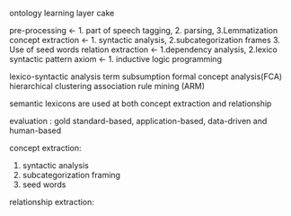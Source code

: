 
ontology learning layer cake

pre-processing <- 1. part of speech tagging, 2. parsing, 3.Lemmatization
concept extraction <- 1. syntactic analysis, 2.subcategorization frames 3. Use of seed words
relation extraction <- 1.dependency analysis, 2.lexico syntactic pattern
axiom <- 1. inductive logic programming




lexico-syntactic analysis
term subsumption
formal concept analysis(FCA)
hierarchical clustering 
association rule mining (ARM)


semantic lexicons are used at both concept extraction and relationship

evaluation :
gold standard-based, application-based, data-driven and human-based


concept extraction: 
1. syntactic analysis
2. subcategorization framing
3. seed words

relationship extraction:
 